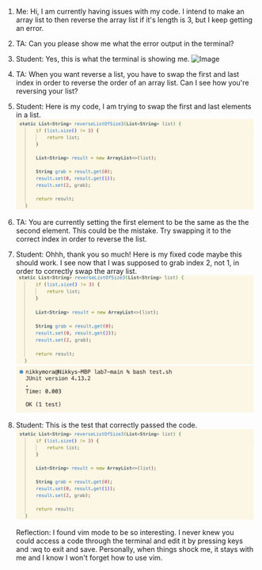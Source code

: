 1) Me: Hi, I am currently having issues with my code. I intend to make an array list to then
reverse the array list if it's length is 3,  but I keep getting an error.

2) TA: Can you please show me what the error output in the terminal?

3) Student: Yes, this is what the terminal is showing me.
![Image](failedTerminal.png)

4) TA: When you want reverse a list, you have to swap the first and last index in order to reverse
the order of an array list. Can I see how you're reversing your list?

5) Student: Here is my code, I am trying to swap the first and last elements in a list.
   ![Image](failed.png)

6) TA: You are currently setting the first element to be the same as the the second element. This
   could be the mistake. Try swapping it to the correct index in  order to reverse the list.

7) Student: Ohhh, thank you so much! Here is my fixed code maybe this should work. I see now that
   I was supposed to grab index 2, not 1, in order to correctly swap the array list.
    ![Image](passed.png)
    ![Image](passTerminal.png)

9) Student: This is the test that correctly passed the code.
    ![Image](failed.png)

   Reflection:
   I found vim mode to be so interesting. I never knew you could access a code through the terminal
   and edit it by pressing keys and :wq to exit and save. Personally, when things shock me, it stays
   with me and I know I won't forget how to use vim. 
   

